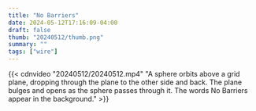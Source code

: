 ```yaml
---
title: "No Barriers"
date: 2024-05-12T17:16:09-04:00
draft: false
thumb: "20240512/thumb.png"
summary: ""
tags: ["wire"]
---
```


{{< cdnvideo "20240512/20240512.mp4" "A sphere orbits above a grid plane, dropping through the plane to the other side and back. The plane bulges and opens as the sphere passes through it. The words No Barriers appear in the background." >}}

